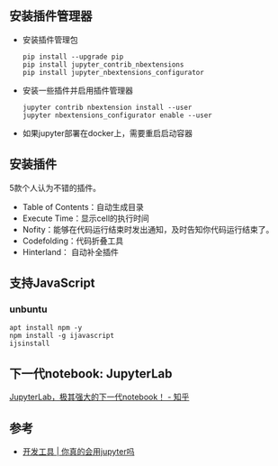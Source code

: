 

## 安装插件管理器

- 安装插件管理包

  ~~~shell
  pip install --upgrade pip
  pip install jupyter_contrib_nbextensions
  pip install jupyter_nbextensions_configurator
  ~~~

- 安装一些插件并启用插件管理器

  ~~~shell
  jupyter contrib nbextension install --user 
  jupyter nbextensions_configurator enable --user
  ~~~

- 如果jupyter部署在docker上，需要重启启动容器

## 安装插件

5款个人认为不错的插件。

- Table of Contents：自动生成目录
- Execute Time：显示cell的执行时间
- Nofity：能够在代码运行结束时发出通知，及时告知你代码运行结束了。
- Codefolding：代码折叠工具
- Hinterland： 自动补全插件

## 支持JavaScript

### unbuntu

~~~shell
apt install npm -y
npm install -g ijavascript
ijsinstall
~~~

## 下一代notebook: JupyterLab

[JupyterLab，极其强大的下一代notebook！ - 知乎](https://zhuanlan.zhihu.com/p/87403131)

## 参考

- [开发工具 | 你真的会用jupyter吗](https://zhuanlan.zhihu.com/p/83252017)